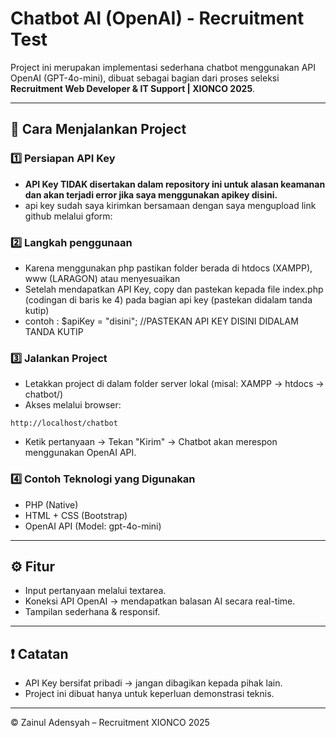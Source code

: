 # Chatbot AI (OpenAI) - Recruitment Test

Project ini merupakan implementasi sederhana chatbot menggunakan API OpenAI (GPT-4o-mini), dibuat sebagai bagian dari proses seleksi **Recruitment Web Developer & IT Support | XIONCO 2025**.

---

## 📌 Cara Menjalankan Project

### 1️⃣ Persiapan API Key

* **API Key TIDAK disertakan dalam repository ini untuk alasan keamanan dan akan terjadi error jika saya menggunakan apikey disini.**
* api key sudah saya kirimkan bersamaan dengan saya mengupload link github melalui gform:


### 2️⃣ Langkah penggunaan
* Karena menggunakan php pastikan folder berada di htdocs (XAMPP), www (LARAGON) atau menyesuaikan
* Setelah mendapatkan API Key, copy dan pastekan kepada file index.php (codingan di baris ke 4) pada bagian api key (pastekan didalam tanda kutip)
* contoh : $apiKey = "disini"; //PASTEKAN API KEY DISINI DIDALAM TANDA KUTIP



### 3️⃣ Jalankan Project

* Letakkan project di dalam folder server lokal (misal: XAMPP → htdocs → chatbot/)
* Akses melalui browser:

```
http://localhost/chatbot
```

* Ketik pertanyaan → Tekan "Kirim" → Chatbot akan merespon menggunakan OpenAI API.

### 4️⃣ Contoh Teknologi yang Digunakan

* PHP (Native)
* HTML + CSS (Bootstrap)
* OpenAI API (Model: gpt-4o-mini)

---

## ⚙️ Fitur

* Input pertanyaan melalui textarea.
* Koneksi API OpenAI → mendapatkan balasan AI secara real-time.
* Tampilan sederhana & responsif.

---

## ❗ Catatan

* API Key bersifat pribadi → jangan dibagikan kepada pihak lain.
* Project ini dibuat hanya untuk keperluan demonstrasi teknis.

---

© Zainul Adensyah – Recruitment XIONCO 2025
